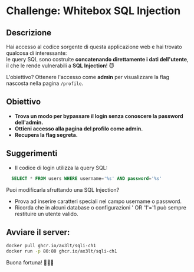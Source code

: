 # Challenge: Whitebox SQL Injection

## Descrizione
Hai accesso al codice sorgente di questa applicazione web e hai trovato qualcosa di interessante:  
le query SQL sono costruite **concatenando direttamente i dati dell'utente**, il che le rende vulnerabili a **SQL Injection**! 😈

L'obiettivo? Ottenere l'accesso come **admin** per visualizzare la flag nascosta nella pagina `/profile`.

## Obiettivo
- **Trova un modo per bypassare il login senza conoscere la password dell'admin.**
- **Ottieni accesso alla pagina del profilo come admin.**
- **Recupera la flag segreta.**

## Suggerimenti
- Il codice di login utilizza la query SQL:
```sql
  SELECT * FROM users WHERE username='%s' AND password='%s'
```
Puoi modificarla sfruttando una SQL Injection?
- Prova ad inserire caratteri speciali nel campo username o password.
- Ricorda che in alcuni database o configurazioni ' OR '1'='1 può sempre restituire un utente valido.

## Avviare il server:
```bash
docker pull ghcr.io/ax3lt/sqli-ch1
docker run -p 80:80 ghcr.io/ax3lt/sqli-ch1
```

Buona fortuna! 🕵️‍♂️🔥